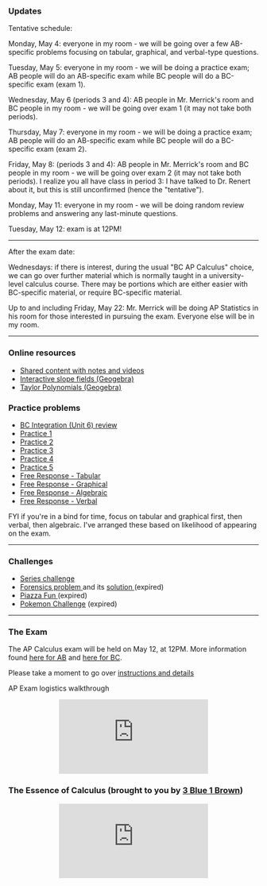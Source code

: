 ### Updates
Tentative schedule:

Monday, May 4: everyone in my room - we will be going over a few AB-specific problems focusing on tabular, graphical, and verbal-type questions.

Tuesday, May 5: everyone in my room - we will be doing a practice exam; AB people will do an AB-specific exam while BC people will do a BC-specific exam (exam 1).

Wednesday, May 6 (periods 3 and 4): AB people in Mr. Merrick's room and BC people in my room - we will be going over exam 1 (it may not take both periods).

Thursday, May 7: everyone in my room - we will be doing a practice exam; AB people will do an AB-specific exam while BC people will do a BC-specific exam (exam 2).

Friday, May 8: (periods 3 and 4): AB people in Mr. Merrick's room and BC people in my room - we will be going over exam 2 (it may not take both periods). I realize you all have class in period 3: I have talked to Dr. Renert about it, but this is still unconfirmed (hence the "tentative").

Monday, May 11: everyone in my room - we will be doing random review problems and answering any last-minute questions.

Tuesday, May 12: exam is at 12PM!

---

After the exam date:

Wednesdays: if there is interest, during the usual "BC AP Calculus" choice, we can go over further material which is normally taught in a university-level calculus course. There may be portions which are either easier with BC-specific material, or require BC-specific material.

Up to and including Friday, May 22: Mr. Merrick will be doing AP Statistics in his room for those interested in pursuing the exam. Everyone else will be in my room.

---

### Online resources

* <a href="https://drive.google.com/drive/folders/1ekaLMvkDQc4mT82x0QFs_Nmo8b33312p?usp=sharing"> Shared content with notes and videos </a>
* [Interactive slope fields (Geogebra)](SlopeFields.md)
* <a href="https://www.geogebra.org/m/s9SkCsvC"> Taylor Polynomials (Geogebra) </a>

### Practice problems

* <a href="https://vchan2.github.io/Calculus/Unit%206%20-%20FRQ%20Review.pdf"> BC Integration (Unit 6) review </a>
* <a href="https://merrickmath.github.io/Calculus/Notes/practice1.pdf"> Practice 1 </a>
* <a href="https://merrickmath.github.io/Calculus/Notes/practice2.pdf"> Practice 2 </a>
* <a href="https://merrickmath.github.io/Calculus/Notes/practice3.pdf"> Practice 3 </a>
* <a href="https://merrickmath.github.io/Calculus/Notes/practice4.pdf"> Practice 4 </a>
* <a href="https://merrickmath.github.io/Calculus/Notes/practice5.pdf"> Practice 5 </a>
* <a href="https://vchan2.github.io/Calculus/Review/Day%2024%20-%20FR%20Problem%20Stems%20-%20Tabular.pdf"> Free Response - Tabular </a>
* <a href="https://vchan2.github.io/Calculus/Review/Day%2025%20-%20FR%20Problem%20Stems%20-%20Graphical.pdf"> Free Response - Graphical </a>
* <a href="https://vchan2.github.io/Calculus/Review/Day%2026%20-%20FR%20Problem%20Stems%20-%20Algebraic.pdf"> Free Response - Algebraic </a>
* <a href="https://vchan2.github.io/Calculus/Review/Day%2027%20-%20FR%20Problem%20Stems%20-%20Verbal.pdf"> Free Response - Verbal </a>

FYI if you're in a bind for time, focus on tabular and graphical first, then verbal, then algebraic. I've arranged these based on likelihood of appearing on the exam.

---

### Challenges 

* <a href="https://vchan2.github.io/Calculus/series.pdf"> Series challenge </a>
* <a href="https://vchan2.github.io/Calculus/Forensics.pdf"> Forensics problem </a> and its <a href="https://vchan2.github.io/Calculus/Forensics_soln.pdf"> solution </a> (expired)
* <a href="https://MerrickMath.github.io/Calculus/Projects/PiazzaFun.pdf"> Piazza Fun </a> (expired)
* <a href="https://MerrickMath.github.io/MerrickMath.github.io-PokemonChallenge/"> Pokemon Challenge</a> (expired)

---

### The Exam
The AP Calculus exam will be held on May 12, at 12PM. More information found <a href="https://vchan2.github.io/Calculus/ABCalculusexam2020.pdf"> here for AB</a> and <a href="https://vchan2.github.io/Calculus/BCCalculusexam2020.pdf"> here for BC</a>. 

Please take a moment to go over <a href="https://vchan2.github.io/Calculus/ap-testing-guide-2020.pdf"> instructions and details</a>

AP Exam logistics walkthrough
<p align="center"> 
  <iframe src="https://www.youtube.com/embed/qHZ2zpqlZNE" frameborder="0" allow="accelerometer; autoplay; encrypted-media; gyroscope; picture-in-picture" allowfullscreen class="vid"></iframe> </p>



### The Essence of Calculus (brought to you by <a href="https://www.youtube.com/channel/UCYO_jab_esuFRV4b17AJtAw"> 3 Blue 1 Brown</a>)
<p align="center"> 
  <iframe src="https://www.youtube.com/embed/WUvTyaaNkzM" frameborder="0" allow="accelerometer; autoplay; encrypted-media; gyroscope; picture-in-picture" allowfullscreen class="vid"></iframe> </p>
